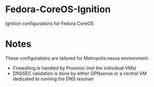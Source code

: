 # Fedora-CoreOS-Ignition
Ignition configurations for Fedora CoreOS<br />

# Notes
These configurations are tailored for Metropolis.nexus environment:
- Firewalling is handled by Proxmox (not the individual VMs)
- DNSSEC validation is done by either OPNsense or a central VM dedicated to running the DNS resolver